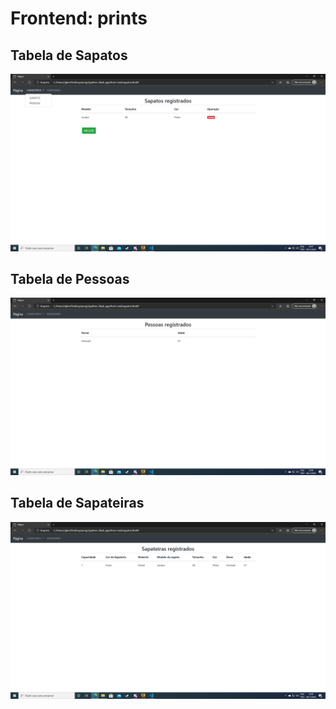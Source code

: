 # Frontend: prints

## Tabela de Sapatos
![erro](av6_1.PNG)

## Tabela de Pessoas
![erro](av6_2.PNG)

## Tabela de Sapateiras
![erro](av6_3.PNG)

